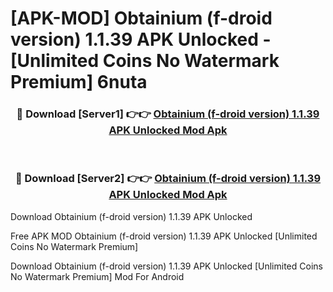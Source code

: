 # [APK-MOD] Obtainium (f-droid version) 1.1.39 APK Unlocked - [Unlimited Coins No Watermark Premium] 6nuta



<div align="center">
<h3>🔴 Download [Server1] 👉👉 <a href="https://momento.my/?title=Obtainium_(f-droid_version)_1.1.39_APK_Unlocked">Obtainium (f-droid version) 1.1.39 APK Unlocked Mod Apk</a></h3><br>

<h3>🔴 Download [Server2] 👉👉 <a href="https://momento.my/?title=Obtainium_(f-droid_version)_1.1.39_APK_Unlocked">Obtainium (f-droid version) 1.1.39 APK Unlocked Mod Apk</a></h3>
</div>



Download Obtainium (f-droid version) 1.1.39 APK Unlocked 

Free APK MOD Obtainium (f-droid version) 1.1.39 APK Unlocked [Unlimited Coins No Watermark Premium]

Download Obtainium (f-droid version) 1.1.39 APK Unlocked [Unlimited Coins No Watermark Premium] Mod For Android
